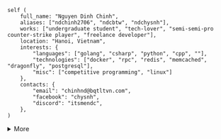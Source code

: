 ```rust,ignore
self (
    full_name: "Nguyen Dinh Chinh",
    aliases: ["ndchinh2706", "ndcbtw", "ndchysnh"],
    works: ["undergraduate student", "tech-lover", "semi-semi-pro counter-strike player", "freelance developer"],
    location: "Hanoi, Vietnam",
    interests: {
        "languages": ["golang", "csharp", "python", "cpp", ""],
        "technologies": ["docker", "rpc", "redis", "memcached", "dragonfly", "postgresql"],
        "misc": ["competitive programming", "linux"]
    },
    contacts: {
        "email": "chinhnd@bqtltvn.com",
        "facebook": "chysnh",
        "discord": "itsmendc",
    },
)
```
<details>
  <summary>More</summary>
	
## Statistics 💹
[![Stats](/metrics.classic.svg "GitHub stats")](#)

## Repositories 🌟
[![Repositories](/metrics.plugin.repositories.svg "Repositories")](#)
	
## Website 🌐
[![Website](/metrics.website.svg "Website")](https://nguyenchinh.dev)
</details>
